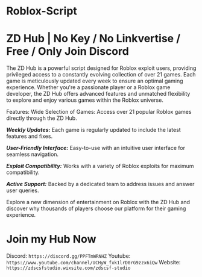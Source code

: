 # Roblox-Script

# ZD Hub | No Key / No Linkvertise / Free / Only Join Discord
The ZD Hub is a powerful script designed for Roblox exploit users, providing privileged access to a constantly evolving collection of over 21 games. Each game is meticulously updated every week to ensure an optimal gaming experience. Whether you're a passionate player or a Roblox game developer, the ZD Hub offers advanced features and unmatched flexibility to explore and enjoy various games within the Roblox universe.

Features:
Wide Selection of Games: Access over 21 popular Roblox games directly through the ZD Hub.

***Weekly Updates:*** Each game is regularly updated to include the latest features and fixes.

***User-Friendly Interface:*** Easy-to-use with an intuitive user interface for seamless navigation.

***Exploit Compatibility:*** Works with a variety of Roblox exploits for maximum compatibility.

***Active Support:*** Backed by a dedicated team to address issues and answer user queries.

Explore a new dimension of entertainment on Roblox with the ZD Hub and discover why thousands of players choose our platform for their gaming experience.

# Join my Hub Now
Discord: ```https://discord.gg/PPFTmWRNHZ```
Youtube: ```https://www.youtube.com/channel/UCHyW_fxk1lrD0rG9zzx6iQw```
Website: ```https://zdscsfstudio.wixsite.com/zdscsf-studio```

